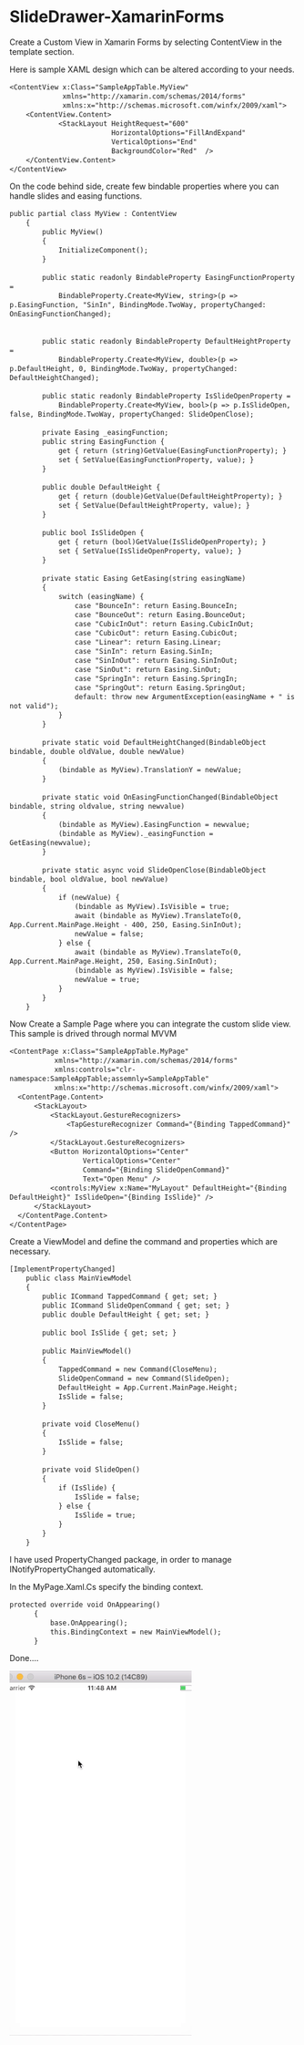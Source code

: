 # SlideDrawer-XamarinForms

Create a Custom View in Xamarin Forms by selecting ContentView in the template section.

Here is sample XAML design which can be altered according to your needs.

```
<ContentView x:Class="SampleAppTable.MyView"
             xmlns="http://xamarin.com/schemas/2014/forms"
             xmlns:x="http://schemas.microsoft.com/winfx/2009/xaml">
    <ContentView.Content>
            <StackLayout HeightRequest="600"
                         HorizontalOptions="FillAndExpand"
                         VerticalOptions="End"
                         BackgroundColor="Red"  />
    </ContentView.Content>
</ContentView>
```

On the code behind side, create few bindable properties where you can handle slides and easing functions.

```
public partial class MyView : ContentView
	{
		public MyView()
		{
			InitializeComponent();
		}

		public static readonly BindableProperty EasingFunctionProperty =
  			BindableProperty.Create<MyView, string>(p => p.EasingFunction, "SinIn", BindingMode.TwoWay, propertyChanged: OnEasingFunctionChanged);


		public static readonly BindableProperty DefaultHeightProperty =
			BindableProperty.Create<MyView, double>(p => p.DefaultHeight, 0, BindingMode.TwoWay, propertyChanged: DefaultHeightChanged);

		public static readonly BindableProperty IsSlideOpenProperty =
			BindableProperty.Create<MyView, bool>(p => p.IsSlideOpen, false, BindingMode.TwoWay, propertyChanged: SlideOpenClose);

		private Easing _easingFunction;
		public string EasingFunction {
			get { return (string)GetValue(EasingFunctionProperty); }
			set { SetValue(EasingFunctionProperty, value); }
		}

		public double DefaultHeight {
			get { return (double)GetValue(DefaultHeightProperty); }
			set { SetValue(DefaultHeightProperty, value); }
		}

		public bool IsSlideOpen {
			get { return (bool)GetValue(IsSlideOpenProperty); }
			set { SetValue(IsSlideOpenProperty, value); }
		}

		private static Easing GetEasing(string easingName)
		{
			switch (easingName) {
				case "BounceIn": return Easing.BounceIn;
				case "BounceOut": return Easing.BounceOut;
				case "CubicInOut": return Easing.CubicInOut;
				case "CubicOut": return Easing.CubicOut;
				case "Linear": return Easing.Linear;
				case "SinIn": return Easing.SinIn;
				case "SinInOut": return Easing.SinInOut;
				case "SinOut": return Easing.SinOut;
				case "SpringIn": return Easing.SpringIn;
				case "SpringOut": return Easing.SpringOut;
				default: throw new ArgumentException(easingName + " is not valid");
			}
		}

		private static void DefaultHeightChanged(BindableObject bindable, double oldValue, double newValue)
		{
			(bindable as MyView).TranslationY = newValue;
		}

		private static void OnEasingFunctionChanged(BindableObject bindable, string oldvalue, string newvalue)
		{
			(bindable as MyView).EasingFunction = newvalue;
			(bindable as MyView)._easingFunction = GetEasing(newvalue);
		}

		private static async void SlideOpenClose(BindableObject bindable, bool oldValue, bool newValue)
		{
			if (newValue) {
				(bindable as MyView).IsVisible = true;
				await (bindable as MyView).TranslateTo(0, App.Current.MainPage.Height - 400, 250, Easing.SinInOut);
				newValue = false;
			} else {
				await (bindable as MyView).TranslateTo(0, App.Current.MainPage.Height, 250, Easing.SinInOut);
				(bindable as MyView).IsVisible = false;
				newValue = true;
			}
		}
	}
  ```
  
  Now Create a Sample Page where you can integrate the custom slide view. This sample is drived through normal MVVM 
  
  ```
  <ContentPage x:Class="SampleAppTable.MyPage"
             xmlns="http://xamarin.com/schemas/2014/forms"
             xmlns:controls="clr-namespace:SampleAppTable;assemnly=SampleAppTable"
             xmlns:x="http://schemas.microsoft.com/winfx/2009/xaml">
    <ContentPage.Content>
        <StackLayout>
            <StackLayout.GestureRecognizers>
                <TapGestureRecognizer Command="{Binding TappedCommand}" />
            </StackLayout.GestureRecognizers>
            <Button HorizontalOptions="Center"
                    VerticalOptions="Center"
                    Command="{Binding SlideOpenCommand}"
                    Text="Open Menu" />
			<controls:MyView x:Name="MyLayout" DefaultHeight="{Binding DefaultHeight}" IsSlideOpen="{Binding IsSlide}" />
        </StackLayout>
    </ContentPage.Content>
</ContentPage>
```

Create a ViewModel and define the command and properties which are necessary.

```
[ImplementPropertyChanged]
	public class MainViewModel
	{
		public ICommand TappedCommand { get; set; }
		public ICommand SlideOpenCommand { get; set; }
		public double DefaultHeight { get; set; }

		public bool IsSlide { get; set; }

		public MainViewModel()
		{
			TappedCommand = new Command(CloseMenu);
			SlideOpenCommand = new Command(SlideOpen);
			DefaultHeight = App.Current.MainPage.Height;
			IsSlide = false;
		}

		private void CloseMenu()
		{
			IsSlide = false;
		}

		private void SlideOpen()
		{
			if (IsSlide) {
				IsSlide = false;
			} else {
				IsSlide = true;
			}
		}
	}
  ```
  
  I have used PropertyChanged package, in order to manage INotifyPropertyChanged automatically.
  
  In the MyPage.Xaml.Cs specify the binding context.
  
  ```
  protected override void OnAppearing()
		{
			base.OnAppearing();
			this.BindingContext = new MainViewModel();
		}
   ```
   
   Done.... 
   
   ![](https://github.com/guntidheerajkumar/SlideDrawer-XamarinForms/blob/master/Slide_Output.gif)
   

  
  
  
